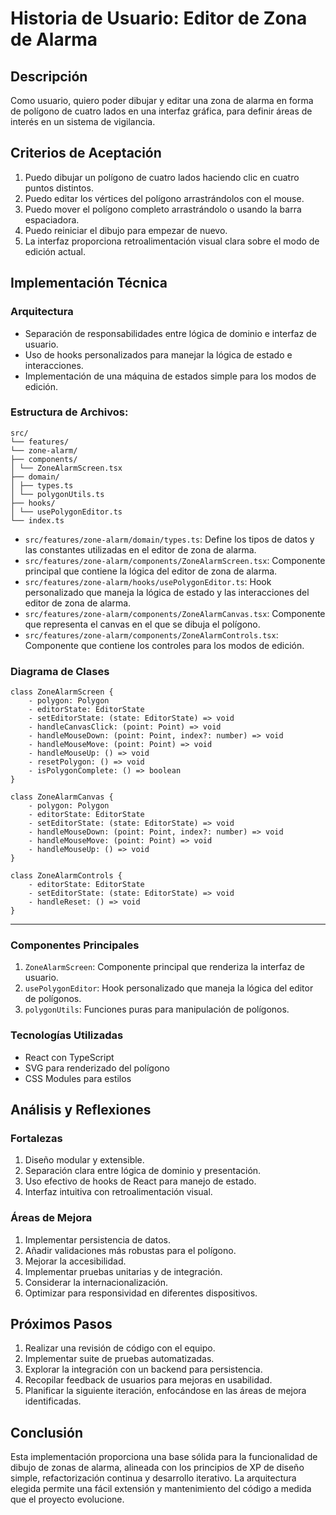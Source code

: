# Historia de Usuario: Editor de Zona de Alarma

## Descripción
Como usuario, quiero poder dibujar y editar una zona de alarma en forma de polígono de cuatro lados en una interfaz gráfica, para definir áreas de interés en un sistema de vigilancia.

## Criterios de Aceptación
1. Puedo dibujar un polígono de cuatro lados haciendo clic en cuatro puntos distintos.
2. Puedo editar los vértices del polígono arrastrándolos con el mouse.
3. Puedo mover el polígono completo arrastrándolo o usando la barra espaciadora.
4. Puedo reiniciar el dibujo para empezar de nuevo.
5. La interfaz proporciona retroalimentación visual clara sobre el modo de edición actual.

## Implementación Técnica

### Arquitectura
- Separación de responsabilidades entre lógica de dominio e interfaz de usuario.
- Uso de hooks personalizados para manejar la lógica de estado e interacciones.
- Implementación de una máquina de estados simple para los modos de edición.

### Estructura de Archivos:

```
src/
└── features/
└── zone-alarm/
├── components/
│ └── ZoneAlarmScreen.tsx
├── domain/
│ ├── types.ts
│ └── polygonUtils.ts
├── hooks/
│ └── usePolygonEditor.ts
└── index.ts
```

- `src/features/zone-alarm/domain/types.ts`: Define los tipos de datos y las constantes utilizadas en el editor de zona de alarma.
- `src/features/zone-alarm/components/ZoneAlarmScreen.tsx`: Componente principal que contiene la lógica del editor de zona de alarma.
- `src/features/zone-alarm/hooks/usePolygonEditor.ts`: Hook personalizado que maneja la lógica de estado y las interacciones del editor de zona de alarma.
- `src/features/zone-alarm/components/ZoneAlarmCanvas.tsx`: Componente que representa el canvas en el que se dibuja el polígono.
- `src/features/zone-alarm/components/ZoneAlarmControls.tsx`: Componente que contiene los controles para los modos de edición.

### Diagrama de Clases

```plantuml
class ZoneAlarmScreen {
    - polygon: Polygon
    - editorState: EditorState
    - setEditorState: (state: EditorState) => void
    - handleCanvasClick: (point: Point) => void
    - handleMouseDown: (point: Point, index?: number) => void
    - handleMouseMove: (point: Point) => void
    - handleMouseUp: () => void
    - resetPolygon: () => void
    - isPolygonComplete: () => boolean
}

class ZoneAlarmCanvas {
    - polygon: Polygon
    - editorState: EditorState
    - setEditorState: (state: EditorState) => void
    - handleMouseDown: (point: Point, index?: number) => void
    - handleMouseMove: (point: Point) => void
    - handleMouseUp: () => void
}

class ZoneAlarmControls {
    - editorState: EditorState
    - setEditorState: (state: EditorState) => void
    - handleReset: () => void
}
```

---



### Componentes Principales
1. `ZoneAlarmScreen`: Componente principal que renderiza la interfaz de usuario.
2. `usePolygonEditor`: Hook personalizado que maneja la lógica del editor de polígonos.
3. `polygonUtils`: Funciones puras para manipulación de polígonos.

### Tecnologías Utilizadas
- React con TypeScript
- SVG para renderizado del polígono
- CSS Modules para estilos

## Análisis y Reflexiones

### Fortalezas
1. Diseño modular y extensible.
2. Separación clara entre lógica de dominio y presentación.
3. Uso efectivo de hooks de React para manejo de estado.
4. Interfaz intuitiva con retroalimentación visual.

### Áreas de Mejora
1. Implementar persistencia de datos.
2. Añadir validaciones más robustas para el polígono.
3. Mejorar la accesibilidad.
4. Implementar pruebas unitarias y de integración.
5. Considerar la internacionalización.
6. Optimizar para responsividad en diferentes dispositivos.

## Próximos Pasos
1. Realizar una revisión de código con el equipo.
2. Implementar suite de pruebas automatizadas.
3. Explorar la integración con un backend para persistencia.
4. Recopilar feedback de usuarios para mejoras en usabilidad.
5. Planificar la siguiente iteración, enfocándose en las áreas de mejora identificadas.

## Conclusión
Esta implementación proporciona una base sólida para la funcionalidad de dibujo de zonas de alarma, alineada con los principios de XP de diseño simple, refactorización continua y desarrollo iterativo. La arquitectura elegida permite una fácil extensión y mantenimiento del código a medida que el proyecto evolucione.
